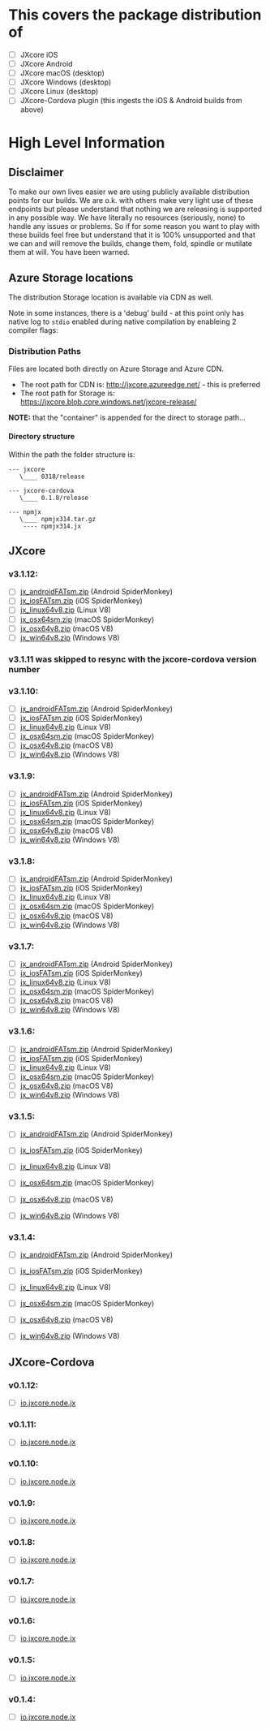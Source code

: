 # This covers the package distribution of 

- [ ] JXcore iOS
- [ ] JXcore Android
- [ ] JXcore macOS (desktop)
- [ ] JXcore Windows (desktop)
- [ ] JXcore Linux (desktop)
- [ ] JXcore-Cordova plugin (this ingests the iOS & Android builds from above)

# High Level Information

## Disclaimer

To make our own lives easier we are using publicly available distribution points for our builds. We are o.k. with others make very light use of these endpoints but please understand that nothing we are releasing is supported in any possible way. We have literally no resources (seriously, none) to handle any issues or problems. So if for some reason you want to play with these builds feel free but understand that it is 100% unsupported and that we can and will remove the builds, change them, fold, spindle or mutilate them at will. You have been warned.

## Azure Storage locations
The distribution Storage location is available via CDN as well.

Note in some instances, there is a 'debug' build - at this point only has native log to `stdio` enabled during native compilation by enableing 2 compiler flags:


### Distribution Paths
Files are located both directly on Azure Storage and Azure CDN.

- The root path for CDN is:  http://jxcore.azureedge.net/   - this is preferred
- The root path for Storage is: https://jxcore.blob.core.windows.net/jxcore-release/

**NOTE:** that the "container" is appended for the direct to storage path...

#### Directory structure
Within the path the folder structure is:

```
--- jxcore
   \____ 0318/release
    
--- jxcore-cordova
   \____ 0.1.8/release
    
--- npmjx
   \____ npmjx314.tar.gz
    ---- npmjx314.jx
```

## JXcore

### v3.1.12:
- [ ] [jx_androidFATsm.zip](http://jxcore.azureedge.net/jxcore/03112/release/jx_androidFATsm.zip) (Android SpiderMonkey)
- [ ] [jx_iosFATsm.zip](http://jxcore.azureedge.net/jxcore/03112/release/jx_iosFATsm.zip)  (iOS SpiderMonkey)
- [ ] [jx_linux64v8.zip](http://jxcore.azureedge.net/jxcore/03112/release/jx_linux64v8.zip) (Linux V8)
- [ ] [jx_osx64sm.zip](http://jxcore.azureedge.net/jxcore/03112/release/jx_osx64sm.zip) (macOS SpiderMonkey)
- [ ] [jx_osx64v8.zip](http://jxcore.azureedge.net/jxcore/03112/release/jx_osx64v8.zip) (macOS V8)
- [ ] [jx_win64v8.zip](http://jxcore.azureedge.net/jxcore/03112/release/jx_win64v8.zip) (Windows V8)

### v3.1.11 was skipped to resync with the jxcore-cordova version number
 
### v3.1.10:
- [ ] [jx_androidFATsm.zip](http://jxcore.azureedge.net/jxcore/03110/release/jx_androidFATsm.zip) (Android SpiderMonkey)
- [ ] [jx_iosFATsm.zip](http://jxcore.azureedge.net/jxcore/03110/release/jx_iosFATsm.zip)  (iOS SpiderMonkey)
- [ ] [jx_linux64v8.zip](http://jxcore.azureedge.net/jxcore/03110/release/jx_linux64v8.zip) (Linux V8)
- [ ] [jx_osx64sm.zip](http://jxcore.azureedge.net/jxcore/03110/release/jx_osx64sm.zip) (macOS SpiderMonkey)
- [ ] [jx_osx64v8.zip](http://jxcore.azureedge.net/jxcore/03110/release/jx_osx64v8.zip) (macOS V8)
- [ ] [jx_win64v8.zip](http://jxcore.azureedge.net/jxcore/03110/release/jx_win64v8.zip) (Windows V8)

### v3.1.9:
- [ ] [jx_androidFATsm.zip](http://jxcore.azureedge.net/jxcore/0319/release/jx_androidFATsm.zip) (Android SpiderMonkey)
- [ ] [jx_iosFATsm.zip](http://jxcore.azureedge.net/jxcore/0319/release/jx_iosFATsm.zip)  (iOS SpiderMonkey)
- [ ] [jx_linux64v8.zip](http://jxcore.azureedge.net/jxcore/0319/release/jx_linux64v8.zip) (Linux V8)
- [ ] [jx_osx64sm.zip](http://jxcore.azureedge.net/jxcore/0319/release/jx_osx64sm.zip) (macOS SpiderMonkey)
- [ ] [jx_osx64v8.zip](http://jxcore.azureedge.net/jxcore/0319/release/jx_osx64v8.zip) (macOS V8)
- [ ] [jx_win64v8.zip](http://jxcore.azureedge.net/jxcore/0319/release/jx_win64v8.zip) (Windows V8)

### v3.1.8:
- [ ] [jx_androidFATsm.zip](http://jxcore.azureedge.net/jxcore/0318/release/jx_androidFATsm.zip) (Android SpiderMonkey)
- [ ] [jx_iosFATsm.zip](http://jxcore.azureedge.net/jxcore/0318/release/jx_iosFATsm.zip)  (iOS SpiderMonkey)
- [ ] [jx_linux64v8.zip](http://jxcore.azureedge.net/jxcore/0318/release/jx_linux64v8.zip) (Linux V8)
- [ ] [jx_osx64sm.zip](http://jxcore.azureedge.net/jxcore/0318/release/jx_osx64sm.zip) (macOS SpiderMonkey)
- [ ] [jx_osx64v8.zip](http://jxcore.azureedge.net/jxcore/0318/release/jx_osx64v8.zip) (macOS V8)
- [ ] [jx_win64v8.zip](http://jxcore.azureedge.net/jxcore/0318/release/jx_win64v8.zip) (Windows V8)

### v3.1.7:
- [ ] [jx_androidFATsm.zip](http://jxcore.azureedge.net/jxcore/0317/release/jx_androidFATsm.zip) (Android SpiderMonkey)
- [ ] [jx_iosFATsm.zip](http://jxcore.azureedge.net/jxcore/0317/release/jx_iosFATsm.zip)  (iOS SpiderMonkey)
- [ ] [jx_linux64v8.zip](http://jxcore.azureedge.net/jxcore/0317/release/jx_linux64v8.zip) (Linux V8)
- [ ] [jx_osx64sm.zip](http://jxcore.azureedge.net/jxcore/0317/release/jx_osx64sm.zip) (macOS SpiderMonkey)
- [ ] [jx_osx64v8.zip](http://jxcore.azureedge.net/jxcore/0317/release/jx_osx64v8.zip) (macOS V8)
- [ ] [jx_win64v8.zip](http://jxcore.azureedge.net/jxcore/0317/release/jx_win64v8.zip) (Windows V8)

### v3.1.6:
- [ ] [jx_androidFATsm.zip](http://jxcore.azureedge.net/jxcore/0316/release/jx_androidFATsm.zip) (Android SpiderMonkey)
- [ ] [jx_iosFATsm.zip](http://jxcore.azureedge.net/jxcore/0316/release/jx_iosFATsm.zip)  (iOS SpiderMonkey)
- [ ] [jx_linux64v8.zip](http://jxcore.azureedge.net/jxcore/0316/release/jx_linux64v8.zip) (Linux V8)
- [ ] [jx_osx64sm.zip](http://jxcore.azureedge.net/jxcore/0316/release/jx_osx64sm.zip) (macOS SpiderMonkey)
- [ ] [jx_osx64v8.zip](http://jxcore.azureedge.net/jxcore/0316/release/jx_osx64v8.zip) (macOS V8)
- [ ] [jx_win64v8.zip](http://jxcore.azureedge.net/jxcore/0316/release/jx_win64v8.zip) (Windows V8)

### v3.1.5:
- [ ] [jx_androidFATsm.zip](http://jxcore.azureedge.net/jxcore/0315/release/jx_androidFATsm.zip) (Android SpiderMonkey)
- [ ] [jx_iosFATsm.zip](http://jxcore.azureedge.net/jxcore/0315/release/jx_iosFATsm.zip)  (iOS SpiderMonkey)
- [ ] [jx_linux64v8.zip](http://jxcore.azureedge.net/jxcore/0315/release/jx_linux64v8.zip) (Linux V8)
- [ ] [jx_osx64sm.zip](http://jxcore.azureedge.net/jxcore/0315/release/jx_osx64sm.zip) (macOS SpiderMonkey)
- [ ] [jx_osx64v8.zip](http://jxcore.azureedge.net/jxcore/0315/release/jx_osx64v8.zip) (macOS V8)
- [ ] [jx_win64v8.zip](http://jxcore.azureedge.net/jxcore/0315/release/jx_win64v8.zip) (Windows V8)


### v3.1.4:
- [ ] [jx_androidFATsm.zip](http://jxcore.azureedge.net/jxcore/0314/release/jx_androidFATsm.zip) (Android SpiderMonkey)
- [ ] [jx_iosFATsm.zip](http://jxcore.azureedge.net/jxcore/0314/release/jx_iosFATsm.zip)  (iOS SpiderMonkey)
- [ ] [jx_linux64v8.zip](http://jxcore.azureedge.net/jxcore-release/jxcore/0314/release/jx_linux64v8.zip) (Linux V8)
- [ ] [jx_osx64sm.zip](http://jxcore.azureedge.net/jxcore/0314/release/jx_osx64sm.zip) (macOS SpiderMonkey)
- [ ] [jx_osx64v8.zip](http://jxcore.azureedge.net/jxcore/0314/release/jx_osx64v8.zip) (macOS V8)
- [ ] [jx_win64v8.zip](http://jxcore.azureedge.net/jxcore/0314/release/jx_win64v8.zip) (Windows V8)


## JXcore-Cordova

### v0.1.12:
- [ ] [io.jxcore.node.jx](http://jxcore.azureedge.net/jxcore-cordova/0.1.12/release/io.jxcore.node.jx)

### v0.1.11:
- [ ] [io.jxcore.node.jx](http://jxcore.azureedge.net/jxcore-cordova/0.1.11/release/io.jxcore.node.jx)

### v0.1.10:
- [ ] [io.jxcore.node.jx](http://jxcore.azureedge.net/jxcore-cordova/0.1.10/release/io.jxcore.node.jx)

### v0.1.9:
- [ ] [io.jxcore.node.jx](http://jxcore.azureedge.net/jxcore-cordova/0.1.9/release/io.jxcore.node.jx)

### v0.1.8:
- [ ] [io.jxcore.node.jx](http://jxcore.azureedge.net/jxcore-cordova/0.1.8/release/io.jxcore.node.jx)

### v0.1.7:
- [ ] [io.jxcore.node.jx](http://jxcore.azureedge.net/jxcore-cordova/0.1.7/release/io.jxcore.node.jx)

### v0.1.6:
- [ ] [io.jxcore.node.jx](http://jxcore.azureedge.net/jxcore-cordova/0.1.6/release/io.jxcore.node.jx)

### v0.1.5:
- [ ] [io.jxcore.node.jx](http://jxcore.azureedge.net/jxcore-cordova/0.1.5/release/io.jxcore.node.jx)

### v0.1.4:
- [ ] [io.jxcore.node.jx](http://jxcore.azureedge.net/jxcore-cordova/0.1.4/release/io.jxcore.node.jx)
